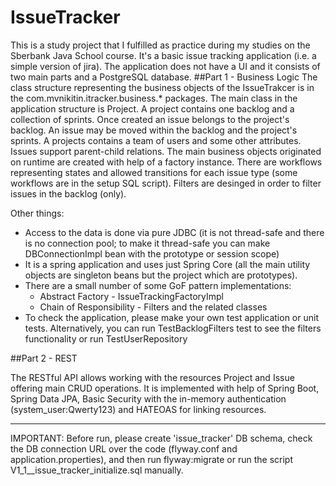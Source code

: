 # IssueTracker
This is a study project that I fulfilled as practice during my studies on the Sberbank Java School course. It's a basic issue tracking application (i.e. a simple version of jira). The application does not have a UI and it consists of two main parts and a PostgreSQL database.
##Part 1 - Business Logic
The class structure representing the business objects of the IssueTrakcer is in the com.mvnikitin.itracker.business.* packages. The main class in the application structure is Project. A project contains one backlog and a collection of sprints. Once created an issue belongs to the project's backlog. An issue may be moved within the backlog and the project's sprints. A projects contains a team of users and some other attributes. Issues support parent-child relations. The main business objects originated on runtime are created with help of a factory instance. There are workflows representing states and allowed transitions for each issue type (some workflows are in the setup SQL script). Filters are desinged in order to filter issues in the backlog (only).

Other things:
* Access to the data is done via pure JDBC (it is not thread-safe and there is no connection pool; to make it thread-safe you can make DBConnectionImpl bean with the prototype or session scope)
* It is a spring application and uses just Spring Core (all the main utility objects are singleton beans but the project which are prototypes).
* There are a small number of some GoF pattern implementations:
    * Abstract Factory - IssueTrackingFactoryImpl
    * Chain of Responsibility - Filters and the related classes
* To check the application, please make your own test application or unit tests. Alternatively, you can run TestBacklogFilters test to see the filters functionality or run TestUserRepository
  

##Part 2 - REST

The RESTful API allows working with the resources Project and Issue offering main CRUD operations. It is implemented with help of Spring Boot, Spring Data JPA, Basic Security with the in-memory authentication (system_user:Qwerty123) and HATEOAS for linking resources. 
****

IMPORTANT: Before run, please create 'issue_tracker' DB schema, check the DB connection URL over the code (flyway.conf and application.properties), and then run flyway:migrate or run the script V1_1__issue_tracker_initialize.sql manually.